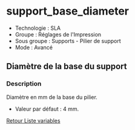 # support_base_diameter

* Technologie : SLA
* Groupe : Réglages de l'Impression
* Sous groupe : Supports - Pilier de support
* Mode : Avancé

## Diamètre de la base du support

### Description

Diamètre en mm de la base du pilier.

* Valeur par défaut : 4 mm.

[Retour Liste variables](variable_list.md)